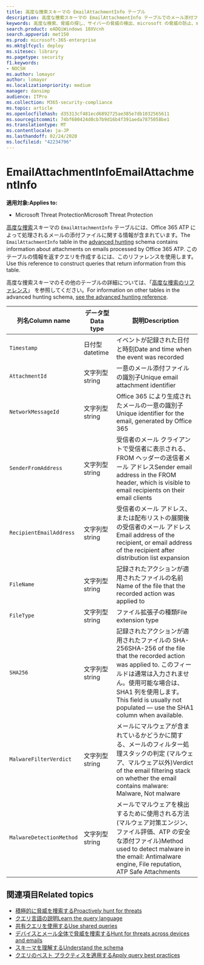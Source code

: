```yaml
---
title: 高度な捜索スキーマの EmailAttachmentInfo テーブル
description: 高度な捜索スキーマの EmailAttachmentInfo テーブルでのメール添付ファイルの情報について学習する
keywords: 高度な検索、脅威の探し、サイバーの脅威の検出、microsoft の脅威の防止、microsoft 365、mtp、m365、search、query、テレメトリ、スキーマ参照、kusto、table、column、data type、description、EmailAttachmentInfo、network message id、sender、受信者、添付ファイル id、添付ファイル名、マルウェア verdict
search.product: eADQiWindows 10XVcnh
search.appverid: met150
ms.prod: microsoft-365-enterprise
ms.mktglfcycl: deploy
ms.sitesec: library
ms.pagetype: security
f1.keywords:
- NOCSH
ms.author: lomayor
author: lomayor
ms.localizationpriority: medium
manager: dansimp
audience: ITPro
ms.collection: M365-security-compliance
ms.topic: article
ms.openlocfilehash: d35313cf481ecd6892725ae385e7db1032565611
ms.sourcegitcommit: 74bf600424d0cb7b9d16b4f391aeda7875058be1
ms.translationtype: MT
ms.contentlocale: ja-JP
ms.lasthandoff: 02/24/2020
ms.locfileid: "42234796"
---
```

# <a name="emailattachmentinfo"></a><span data-ttu-id="58003-104">EmailAttachmentInfo</span><span class="sxs-lookup"><span data-stu-id="58003-104">EmailAttachmentInfo</span></span>

<span data-ttu-id="58003-105">**適用対象:**</span><span class="sxs-lookup"><span data-stu-id="58003-105">**Applies to:**</span></span>
- <span data-ttu-id="58003-106">Microsoft Threat Protection</span><span class="sxs-lookup"><span data-stu-id="58003-106">Microsoft Threat Protection</span></span>



<span data-ttu-id="58003-107">[高度な捜索](advanced-hunting-overview.md)スキーマの `EmailAttachmentInfo` テーブルには、Office 365 ATP によって処理されるメールの添付ファイルに関する情報が含まれています。</span><span class="sxs-lookup"><span data-stu-id="58003-107">The `EmailAttachmentInfo` table in the [advanced hunting](advanced-hunting-overview.md) schema contains information about attachments on emails processed by Office 365 ATP.</span></span> <span data-ttu-id="58003-108">このテーブルの情報を返すクエリを作成するには、このリファレンスを使用します。</span><span class="sxs-lookup"><span data-stu-id="58003-108">Use this reference to construct queries that return information from this table.</span></span>

<span data-ttu-id="58003-109">高度な捜索スキーマのその他のテーブルの詳細については、「[高度な捜索のリファレンス](advanced-hunting-schema-tables.md)」 を参照してください。</span><span class="sxs-lookup"><span data-stu-id="58003-109">For information on other tables in the advanced hunting schema, [see the advanced hunting reference](advanced-hunting-schema-tables.md).</span></span>

| <span data-ttu-id="58003-110">列名</span><span class="sxs-lookup"><span data-stu-id="58003-110">Column name</span></span> | <span data-ttu-id="58003-111">データ型</span><span class="sxs-lookup"><span data-stu-id="58003-111">Data type</span></span> | <span data-ttu-id="58003-112">説明</span><span class="sxs-lookup"><span data-stu-id="58003-112">Description</span></span> |
|-------------|-----------|-------------|
| `Timestamp` | <span data-ttu-id="58003-113">日付型</span><span class="sxs-lookup"><span data-stu-id="58003-113">datetime</span></span> | <span data-ttu-id="58003-114">イベントが記録された日付と時刻</span><span class="sxs-lookup"><span data-stu-id="58003-114">Date and time when the event was recorded</span></span> |
| `AttachmentId` | <span data-ttu-id="58003-115">文字列型</span><span class="sxs-lookup"><span data-stu-id="58003-115">string</span></span> | <span data-ttu-id="58003-116">一意のメール添付ファイルの識別子</span><span class="sxs-lookup"><span data-stu-id="58003-116">Unique email attachment identifier</span></span> |
| `NetworkMessageId` | <span data-ttu-id="58003-117">文字列型</span><span class="sxs-lookup"><span data-stu-id="58003-117">string</span></span> | <span data-ttu-id="58003-118">Office 365 により生成されたメールの一意の識別子</span><span class="sxs-lookup"><span data-stu-id="58003-118">Unique identifier for the email, generated by Office 365</span></span> |
| `SenderFromAddress` | <span data-ttu-id="58003-119">文字列型</span><span class="sxs-lookup"><span data-stu-id="58003-119">string</span></span> | <span data-ttu-id="58003-120">受信者のメール クライアントで受信者に表示される、FROM ヘッダーの送信者メール アドレス</span><span class="sxs-lookup"><span data-stu-id="58003-120">Sender email address in the FROM header, which is visible to email recipients on their email clients</span></span> |
| `RecipientEmailAddress` | <span data-ttu-id="58003-121">文字列型</span><span class="sxs-lookup"><span data-stu-id="58003-121">string</span></span> | <span data-ttu-id="58003-122">受信者のメール アドレス、または配布リストの展開後の受信者のメール アドレス</span><span class="sxs-lookup"><span data-stu-id="58003-122">Email address of the recipient, or email address of the recipient after distribution list expansion</span></span> |
| `FileName` | <span data-ttu-id="58003-123">文字列型</span><span class="sxs-lookup"><span data-stu-id="58003-123">string</span></span> | <span data-ttu-id="58003-124">記録されたアクションが適用されたファイルの名前</span><span class="sxs-lookup"><span data-stu-id="58003-124">Name of the file that the recorded action was applied to</span></span> |
| `FileType` | <span data-ttu-id="58003-125">文字列型</span><span class="sxs-lookup"><span data-stu-id="58003-125">string</span></span> | <span data-ttu-id="58003-126">ファイル拡張子の種類</span><span class="sxs-lookup"><span data-stu-id="58003-126">File extension type</span></span> |
| `SHA256` | <span data-ttu-id="58003-127">文字列型</span><span class="sxs-lookup"><span data-stu-id="58003-127">string</span></span> | <span data-ttu-id="58003-128">記録されたアクションが適用されたファイルの SHA-256</span><span class="sxs-lookup"><span data-stu-id="58003-128">SHA-256 of the file that the recorded action was applied to.</span></span> <span data-ttu-id="58003-129">このフィールドは通常は入力されません。使用可能な場合は、SHA1 列を使用します。</span><span class="sxs-lookup"><span data-stu-id="58003-129">This field is usually not populated — use the SHA1 column when available.</span></span> |
| `MalwareFilterVerdict` | <span data-ttu-id="58003-130">文字列型</span><span class="sxs-lookup"><span data-stu-id="58003-130">string</span></span> | <span data-ttu-id="58003-131">メールにマルウェアが含まれているかどうかに関する、メールのフィルター処理スタックの判定 (マルウェア、マルウェア以外)</span><span class="sxs-lookup"><span data-stu-id="58003-131">Verdict of the email filtering stack on whether the email contains malware: Malware, Not malware</span></span> |
| `MalwareDetectionMethod` | <span data-ttu-id="58003-132">文字列型</span><span class="sxs-lookup"><span data-stu-id="58003-132">string</span></span> | <span data-ttu-id="58003-133">メールでマルウェアを検出するために使用される方法 (マルウェア対策エンジン、ファイル評価、ATP の安全な添付ファイル)</span><span class="sxs-lookup"><span data-stu-id="58003-133">Method used to detect malware in the email: Antimalware engine, File reputation, ATP Safe Attachments</span></span> |

## <a name="related-topics"></a><span data-ttu-id="58003-134">関連項目</span><span class="sxs-lookup"><span data-stu-id="58003-134">Related topics</span></span>
- [<span data-ttu-id="58003-135">積極的に脅威を捜索する</span><span class="sxs-lookup"><span data-stu-id="58003-135">Proactively hunt for threats</span></span>](advanced-hunting-overview.md)
- [<span data-ttu-id="58003-136">クエリ言語の説明</span><span class="sxs-lookup"><span data-stu-id="58003-136">Learn the query language</span></span>](advanced-hunting-query-language.md)
- [<span data-ttu-id="58003-137">共有クエリを使用する</span><span class="sxs-lookup"><span data-stu-id="58003-137">Use shared queries</span></span>](advanced-hunting-shared-queries.md)
- [<span data-ttu-id="58003-138">デバイスとメール全体で脅威を捜索する</span><span class="sxs-lookup"><span data-stu-id="58003-138">Hunt for threats across devices and emails</span></span>](advanced-hunting-query-emails-devices.md)
- [<span data-ttu-id="58003-139">スキーマを理解する</span><span class="sxs-lookup"><span data-stu-id="58003-139">Understand the schema</span></span>](advanced-hunting-schema-tables.md)
- [<span data-ttu-id="58003-140">クエリのベスト プラクティスを適用する</span><span class="sxs-lookup"><span data-stu-id="58003-140">Apply query best practices</span></span>](advanced-hunting-best-practices.md)

